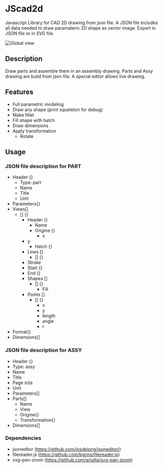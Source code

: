 # JScad2d


Javascript Library for CAD 2D drawing from json file. A JSON file includes all data needed to draw paramateric 2D shape as vector image. Export in JSON file or in SVG file.

<img alt="Global view" src="https://github.com/benardt/JScad2d/blob/master/misc/VueGlobale.png">


## Description


Draw parts and assemble them in an assembly drawing. Parts and Assy drawing are build from json file. A special editor allows live drawing.

## Features

* Full parametric modeling
* Draw any shape (print squeleton for debug)
* Make fillet
* Fill shape with hatch
* Draw dimensions
* Apply transformation
  * Rotate

## Usage

### JSON file description for PART

* Header {}
  * Type: part
  * Name
  * Title
  * Unit
* Parameters{}
* Views[]
  * [] {}
    * Header {}
      * Name
      * Origine {}
        * x
	* y
      * Hatch {}
    * Lines []
      * [] {}
	* Stroke
	* Start {}
	* End {}
    * Shapes []
      * [] {}
        * Fill
	* Points []
	  * [] {}
	    * x
	    * y
	    * length
	    * angle
	    * r
* Format{}
* Dimensions[]

### JSON file description for ASSY

* Header {}
 * Type: assy
 * Name
 * Title
 * Page size
 * Unit
* Parameters[]
* Parts[]
  * Name
  * View
  * Origine{}
  * Transformation{}
* Dimensions[]
  
### Dependencies

* jsoneditor (https://github.com/josdejong/jsoneditor/)
* filereader.js (https://github.com/bgrins/filereader.js)
* svg-pan-zoom (https://github.com/ariutta/svg-pan-zoom)


